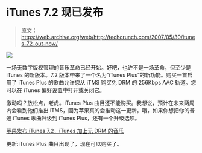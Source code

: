 # iTunes 7.2 现已发布

> 原文：<https://web.archive.org/web/http://techcrunch.com/2007/05/30/itunes-72-out-now/>

![](img/d18c1a2ad78461b225ce681e0205d8f1.png)

一场无数字版权管理的音乐革命已经开始。好吧，也许不是一场革命，但至少是 iTunes 的新版本。7.2 版本带来了一个名为“iTunes Plus”的新功能。购买一首启用了 iTunes Plus 的歌曲允许您从 iTMS 购买免 DRM 的 256Kbps AAC 轨道。您可以在 iTunes 偏好设置中打开或关闭它。

激动吗？放松点，老虎。iTunes Plus 曲目还不能购买。我想说，预计在未来两周内会看到他们推出 iTMS，因为苹果真的会推动这一更新。哦，如果你想把你的普通 iTunes 歌曲升级到 iTunes Plus，还有一个升级选项。

[苹果发布 iTunes 7.2，iTunes 加上无 DRM 的音乐](https://web.archive.org/web/20210619152542/http://ilounge.com/index.php/news/comments/apple-releases-itunes-72-with-itunes-plus-drm-free-music/)

更新:iTunes Plus 曲目出现了，现在可以购买了。